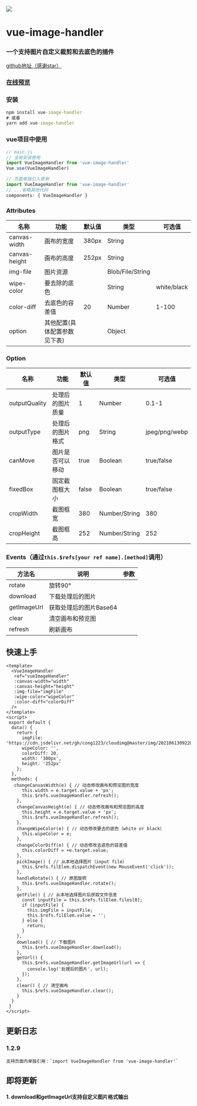 ![](https://cdn.jsdelivr.net/gh/cong1223/cloudimg@master/img/20210625093228.jpg)
# vue-image-handler

### 一个支持图片自定义裁剪和去底色的插件

[github地址（感谢star）](https://github.com/cong1223/vue-image-handler.git)
### [在线预览](https://practical-boyd-7f917a.netlify.app/)
### 安装
```cmd
npm install vue-image-handler
# 或者
yarn add vue-image-handler

```
### vue项目中使用
```javascript
// main.js
// 全局安装使用
import VueImageHandler from 'vue-image-handler'
Vue.use(VueImageHandler)

// 页面单独引入使用
import VueImageHandler from 'vue-image-handler'
// ...省略其他代码
components: { VueImageHandler }

```
### Attributes

| 名称 | 功能 | 默认值 | 类型 | 可选值
| ----- | ----- | ----- | ----- | ----- |
| canvas-width | 画布的宽度 | 380px | String | |
| canvas-height | 画布的高度 | 252px | String | |
|img-file | 图片资源 | | Blob/File/String||
|wipe-color| 要去除的底色||String|white/black|
|color-diff|去底色的容差值|20|Number|1-100|
|option|其他配置(具体配置参数见下表)||Object||

### Option

| 名称 | 功能 | 默认值 | 类型 | 可选值
| ----- | ----- | ----- | ----- | ----- |
| outputQuality | 处理后的图片质量 | 1 | Number | 0.1-1 |
| outputType | 处理后的图片格式 | png | String | jpeg/png/webp |
| canMove | 图片是否可以移动 | true | Boolean | true/false |
| fixedBox | 固定截图框大小 | false | Boolean | true/false |
| cropWidth | 截图框宽 | 380 | Number/String | 380 |
| cropHeight | 截图框高 | 252 | Number/String | 252 |

### Events（通过`this.$refs[your ref name].[method]`调用）
| 方法名 | 说明| 参数 |
| ----- | ----- | ----- |
| rotate | 旋转90° |  |
| download | 下载处理后的图片 |  |
| getImageUrl | 获取处理后的图片Base64 |  |
| clear | 清空画布和预览图 |  |
| refresh | 刷新画布 |  |

## 快速上手
```vue
<template>
  <VueImageHandler
   ref="vueImageHandler"
   :canvas-width="width"
   :canvas-height="height"
   :img-file="imgFile"
   :wipe-color="wipeColor"
   :color-diff="colorDiff"
  />
</template>
<script>
 export default {
  data() {
    return {
      imgFile: 'https://cdn.jsdelivr.net/gh/cong1223/cloudimg@master/img/20210613092202.png',
      wipeColor: '',
      colorDiff: 20,
      width: '380px',
      height: '252px'
    };
  },
  methods: {
   changeCanvasWidth(e) { // 动态修改画布和预览图的宽度
      this.width = e.target.value + 'px';
      this.$refs.vueImageHandler.refresh();
    },
    changeCanvasHeight(e) { // 动态修改画布和预览图的高度
      this.height = e.target.value + 'px';
      this.$refs.vueImageHandler.refresh();
    },
    changeWipeColor(e) { // 动态修改要去的底色（white or black）
      this.wipeColor = e;
    },
    changeColorDiff(e) { // 动态修改去底色的容差值
      this.colorDiff = +e.target.value;
    },
    pickImage() { // 从本地选择图片（input file）
      this.$refs.filElem.dispatchEvent(new MouseEvent('click'));
    },
    handleRotate() { // 原图旋转
      this.$refs.vueImageHandler.rotate();
    },
    getFile() { // 从本地选择图片后获取文件信息
      const inputFile = this.$refs.filElem.files[0];
      if (inputFile) {
        this.imgFile = inputFile;
        this.$refs.filElem.value = '';
      } else {
        return;
      }
    },
    download() { // 下载图片
      this.$refs.vueImageHandler.download();
    },
    getUrl() {
      this.$refs.vueImageHandler.getImageUrl(url => {
        console.log('处理后的图片', url);
      });
    },
    clear() { // 清空画布
      this.$refs.vueImageHandler.clear();
    }
  }
 }
</script>
```
## 更新日志

### 1.2.9
```
支持页面内单独引用：`import VueImageHandler from 'vue-image-handler'`
```
## 即将更新
#### 1. download和getImageUrl支持自定义图片格式输出
